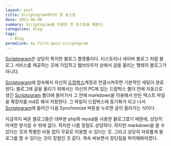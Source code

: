 ```yaml
---
layout: post
title: Scriptogram에서의 첫 포스팅
date: 2012-06-06
summary: Scriptogram을 이용한 첫 포스팅을 해본다.
categories: blog
tags:
  - Blog
permalink: my-first-post-scriptogram
---
```


[Scriptogram](http://scriptogram.com)은 상당히 특이한 블로그 플랫폼이다. 티스토리나 네이버 블로그 처럼 블로그 서비스를 제공하는 곳에 가입하고 웹브라우저 상에서 글을 올리는 형태의 블로그가 아니다.

[Scriptogram](http://scriptogram.com)에 접속해서 자신의 [드랍박스](http://db.tt/UzqyhZYA)계정과 연결시켜주면 기본적인 세팅이 완료된다. 블로그에 글을 올리기 위해서는 자신의 PC에 있는 드랍박스 폴더 안에 자동으로 생긴 [Scriptogram](http://scriptogram.com) 폴더에 들어가서 그 안에 markdown을 이용해서 만든 텍스트 파일을 확장자를 md로 해서 저장한다. 그 파일이 드랍박스에 동기화가 되고 나서 [Scriptogram](http://scriptogram.com)에 들어간 다음 Synchronize 버튼을 누르면 글이 올라가는 식이다.

지금까지 써온 블로그들은 대부분 php와 mysql을 사용한 블로그였기 때문에, 상당히 어색한 방식일 수 밖에 없다. 하지만 나름 장점도 상당하다. 하지만 markdown을 쓸 수 있다는 것과 특별한 비용 없이 무료로 이용할 수 있다는 것. 그리고 상당히 자유롭게 블로그를 할 수 있다는 것이 장점인 것 같다. 계속 써보면서 장단점을 파악해봐야겠다.